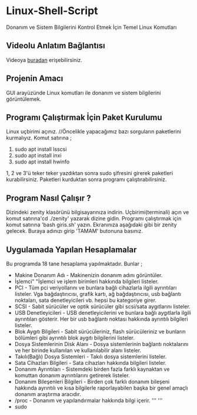 # Linux-Shell-Script
Donanım ve Sistem Bilgilerini Kontrol Etmek İçin Temel Linux Komutları

## Videolu Anlatım Bağlantısı
Videoya [buradan](http:// ) erişebilirsiniz.

## Projenin Amacı
GUI arayüzünde Linux komutları ile donanım ve sistem bilgilerini görüntülemek. 

## Programı Çalıştırmak İçin Paket Kurulumu
Linux uçbirimi açınız. 
//Öncelikle yapacağımız bazı sorguların paketlerini kurmalıyız.
Komut satırına ;
1. sudo apt install lsscsi 
2. sudo apt install inxi 
3. sudo apt install hwinfo 

1, 2 ve 3'ü teker teker yazdıktan sonra sudo şifresini girerek paketleri kurabilirsiniz.
Paketleri kurduktan sonra programı çalıştırabilirsiniz.
 
## Program Nasıl Çalışır ?
Dizindeki zenity klasörünü bilgisayarınıza indirin.
Uçbirimi(terminali) açın ve komut satırına'cd ./zenity' yazarak dizine gidin.
Programı çalıştırmak için komut satırına 'bash giris.sh' yazın.
Ekranınıza aşağıdaki gibi bir zenity gelecek. Buraya adınızı girip 'TAMAM' butonuna basınız.



## Uygulamada Yapılan Hesaplamalar
Bu programda 18 tane hesaplama yapılmaktadır. Bunlar ;
- Makine Donanım Adı - Makinenizin donanım adını görüntüler.
- İşlemci" "İşlemci ve işlem birimleri  hakkında bilgileri listeler.
- PCI - Tüm pci veriyollarını ve bunlara bağlı cihazlarla ilgili ayrıntıları listeler. Vga bağdaştırıcısı, grafik kartı, ağ bağdaştırıcısı, usb bağlantı noktaları, sata denetleyicileri vb. hepsi bu kategoriye girer.
- SCSI - Sabit sürücüler ve optik sürücüler gibi scsi/sata aygıtlarını listeler.
- USB Denetleyicileri - USB denetleyicilerini ve bunlara bağlı aygıtlarla ilgili ayrıntıları gösterir. Her bir usb bağlantı noktası hakkında ayrıntılı bilgileri listeler.
- Blok Aygıtı Bilgileri - Sabit sürücüleriniz, flash sürücüleriniz ve bunların bölümleri gibi ayrıntılı blok aygıtı bilgilerini listeler.
- Dosya Sistemlerinin Disk Alanı - Dosya sistemlerinin bağlantı noktalarını ve her birinde kullanılan ve kullanılabilir alanı listeler.
- Takılı(Bağlı) Dosya Sistemleri - Takılı dosya sistemlerini listeler.
- Sata Cihazları Bilgileri - Sata cihazları hakkında bilgileri listeler.
- Donanım Ayrıntıları - Sistemdeki birden fazla farklı kaynaktan ve komuttan donanım ayrıntılarını getirerek listeler.
- Donanım Bileşenleri Bilgileri - Birden çok farklı donanım bileşeni hakkında ayrıntılı ve kısa bilgilerle raporlayabilen başka bir genel amaçlı donanım araştırma aracıdır.
- /proc - Donanım ve yapılandırmalar hakkında bilgi içerir.
'''
'''
- sudo
